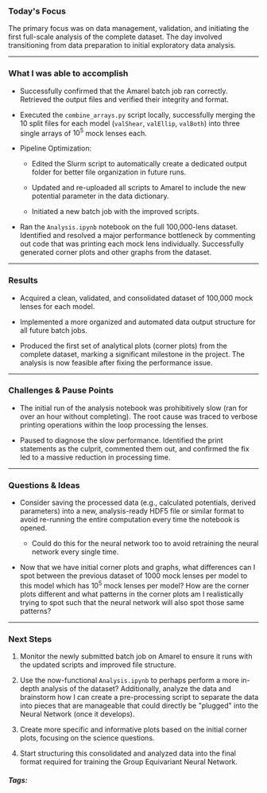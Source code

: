 ### Today's Focus

The primary focus was on data management, validation, and initiating the first full-scale analysis of the complete dataset. The day involved transitioning from data preparation to initial exploratory data analysis.
***
### What I was able to accomplish

- Successfully confirmed that the Amarel batch job ran correctly. Retrieved the output files and verified their integrity and format.

- Executed the `combine_arrays.py` script locally, successfully merging the 10 split files for each model (`valShear`, `valEllip`, `valBoth`) into three single arrays of $10^5$ mock lenses each.

- Pipeline Optimization:
    - Edited the Slurm script to automatically create a dedicated output folder for better file organization in future runs.
        
    - Updated and re-uploaded all scripts to Amarel to include the new potential parameter in the data dictionary.
        
    - Initiated a new batch job with the improved scripts.

- Ran the `Analysis.ipynb` notebook on the full 100,000-lens dataset. Identified and resolved a major performance bottleneck by commenting out code that was printing each mock lens individually. Successfully generated corner plots and other graphs from the dataset. 
***
### Results

- Acquired a clean, validated, and consolidated dataset of 100,000 mock lenses for each model.

- Implemented a more organized and automated data output structure for all future batch jobs.

- Produced the first set of analytical plots (corner plots) from the complete dataset, marking a significant milestone in the project. The analysis is now feasible after fixing the performance issue. 
***
### Challenges & Pause Points

- The initial run of the analysis notebook was prohibitively slow (ran for over an hour without completing). The root cause was traced to verbose printing operations within the loop processing the lenses.

- Paused to diagnose the slow performance. Identified the print statements as the culprit, commented them out, and confirmed the fix led to a massive reduction in processing time. 
***
### Questions & Ideas

- Consider saving the processed data (e.g., calculated potentials, derived parameters) into a new, analysis-ready HDF5 file or similar format to avoid re-running the entire computation every time the notebook is opened. 
	- Could do this for the neural network too to avoid retraining the neural network every single time.

- Now that we have initial corner plots and graphs, what differences can I spot between the previous dataset of 1000 mock lenses per model to this model which has $10^5$ mock lenses per model? How are the corner plots different and what patterns in the corner plots am I realistically trying to spot such that the neural network will also spot those same patterns? 
***
### Next Steps

1. Monitor the newly submitted batch job on Amarel to ensure it runs with the updated scripts and improved file structure.
    
2. Use the now-functional `Analysis.ipynb` to perhaps perform a more in-depth analysis of the dataset? Additionally, analyze the data and brainstorm how I can create a pre-processing script to separate the data into pieces that are manageable that could directly be "plugged" into the Neural Network (once it develops).
    
3. Create more specific and informative plots based on the initial corner plots, focusing on the science questions.
    
4.  Start structuring this consolidated and analyzed data into the final format required for training the Group Equivariant Neural Network.

##### Tags:





